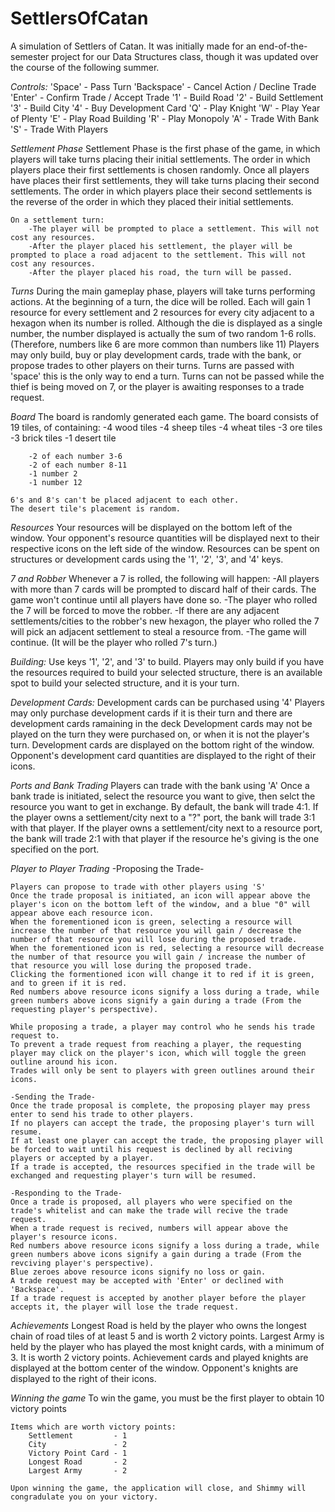# SettlersOfCatan
A simulation of Settlers of Catan. It was initially made for an end-of-the-semester project for our Data Structures class, though it was updated over the course of the following summer.

*Controls:* 
	'Space' - Pass Turn
	'Backspace' - Cancel Action / Decline Trade
	'Enter' - Confirm Trade / Accept Trade
	'1' - Build Road
	'2' - Build Settlement
	'3' - Build City
	'4' - Buy Development Card
	'Q' - Play Knight
	'W' - Play Year of Plenty
	'E' - Play Road Building
	'R' - Play Monopoly
	'A' - Trade With Bank
	'S' - Trade With Players
	
*Settlement Phase*
	Settlement Phase is the first phase of the game, in which players will take turns placing their initial settlements.
	The order in which players place their first settlements is chosen randomly.
	Once all players have places their first settlements, they will take turns placing their second settlements.
	The order in which players place their second settlements is the reverse of the order in which they placed their initial settlements.
	
	On a settlement turn:
		-The player will be prompted to place a settlement. This will not cost any resources.
		-After the player placed his settlement, the player will be prompted to place a road adjacent to the settlement. This will not cost any resources.
		-After the player placed his road, the turn will be passed.
		
*Turns*
	During the main gameplay phase, players will take turns performing actions.
	At the beginning of a turn, the dice will be rolled.
	Each will gain 1 resource for every settlement and 2 resources for every city adjacent to a hexagon when its number is rolled.
	Although the die is displayed as a single number, the number displayed is actually the sum of two random 1-6 rolls. (Therefore, numbers like 6 are more common than numbers like 11)
	Players may only build, buy or play development cards, trade with the bank, or propose trades to other players on their turns.
	Turns are passed with 'space' this is the only way to end a turn.
	Turns can not be passed while the thief is being moved on 7, or the player is awaiting responses to a trade request.
	
*Board*
	The board is randomly generated each game.
	The board consists of 19 tiles, of containing:
		-4 wood tiles
		-4 sheep tiles
		-4 wheat tiles
		-3 ore tiles
		-3 brick tiles
		-1 desert tile
		
		-2 of each number 3-6
		-2 of each number 8-11
		-1 number 2
		-1 number 12
		
	6's and 8's can't be placed adjacent to each other.
	The desert tile's placement is random.

*Resources*
	Your resources will be displayed on the bottom left of the window.
	Your opponent's resource quantities will be displayed next to their respective icons on the left side of the window.
	Resources can be spent on structures or development cards using the '1', '2', '3', and '4' keys.

*7 and Robber*
	Whenever a 7 is rolled, the following will happen:
		-All players with more than 7 cards will be prompted to discard half of their cards. The game won't continue until all players have done so.
		-The player who rolled the 7 will be forced to move the robber.
		-If there are any adjacent settlements/cities to the robber's new hexagon, the player who rolled the 7 will pick an adjacent settlement to steal a resource from.
		-The game will continue. (It will be the player who rolled 7's turn.)

*Building:*
	Use keys '1', '2', and '3' to build. 
	Players may only build if you have the resources required to build your selected structure, there is an available spot to build your selected structure, and it is your turn.

*Development Cards:*
	Development cards can be purchased using '4'
	Players may only purchase development cards if it is their turn and there are development cards ramaining in the deck
	Development cards may not be played on the turn they were purchased on, or when it is not the player's turn.
	Development cards are displayed on the bottom right of the window.
	Opponent's development card quantities are displayed to the right of their icons.
	
*Ports and Bank Trading*
	Players can trade with the bank using 'A'
	Once a bank trade is initiated, select the resource you want to give, then selct the resource you want to get in exchange.
	By default, the bank will trade 4:1.
	If the player owns a settlement/city next to a "?" port, the bank will trade 3:1 with that player.
	If the player owns a settlement/city next to a resource port, the bank will trade 2:1 with that player if the resource he's giving is the one specified on the port.
	
*Player to Player Trading*
	-Proposing the Trade-
	
	Players can propose to trade with other players using 'S'
	Once the trade proposal is initiated, an icon will appear above the player's icon on the bottom left of the window, and a blue "0" will appear above each resource icon.
	When the forementioned icon is green, selecting a resource will increase the number of that resource you will gain / decrease the number of that resource you will lose during the proposed trade.
	When the forementioned icon is red, selecting a resource will decrease the number of that resource you will gain / increase the number of that resource you will lose during the proposed trade.
	Clicking the formentioned icon will change it to red if it is green, and to green if it is red.
	Red numbers above resource icons signify a loss during a trade, while green numbers above icons signify a gain during a trade (From the requesting player's perspective).
	
	While proposing a trade, a player may control who he sends his trade request to.
	To prevent a trade request from reaching a player, the requesting player may click on the player's icon, which will toggle the green outline around his icon.
	Trades will only be sent to players with green outlines around their icons.
	
	-Sending the Trade-
	Once the trade proposal is complete, the proposing player may press enter to send his trade to other players.
	If no players can accept the trade, the proposing player's turn will resume. 
	If at least one player can accept the trade, the proposing player will be forced to wait until his request is declined by all reciving players or accepted by a player.
	If a trade is accepted, the resources specified in the trade will be exchanged and requesting player's turn will be resumed.
	
	-Responding to the Trade-
	Once a trade is proposed, all players who were specified on the trade's whitelist and can make the trade will recive the trade request.
	When a trade request is recived, numbers will appear above the player's resource icons.
	Red numbers above resource icons signify a loss during a trade, while green numbers above icons signify a gain during a trade (From the revciving player's perspective).
	Blue zeroes above resource icons signify no loss or gain.
	A trade request may be accepted with 'Enter' or declined with 'Backspace'.
	If a trade request is accepted by another player before the player accepts it, the player will lose the trade request.
	
*Achievements*
	Longest Road is held by the player who owns the longest chain of road tiles of at least 5 and is worth 2 victory points.
	Largest Army is held by the player who has played the most knight cards, with a minimum of 3. It is worth 2 victory points.
	Achievement cards and played knights are displayed at the bottom center of the window.
	Opponent's knights are displayed to the right of their icons.
	
*Winning the game*
	To win the game, you must be the first player to obtain 10 victory points
	
	Items which are worth victory points:
		Settlement         - 1
		City               - 2
		Victory Point Card - 1
		Longest Road       - 2
		Largest Army       - 2
		
	Upon winning the game, the application will close, and Shimmy will congradulate you on your victory.
		
	